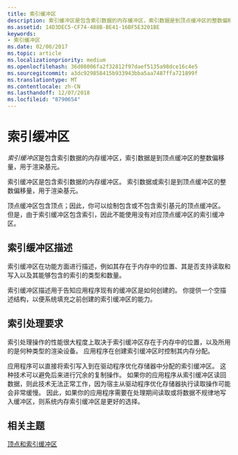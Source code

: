 ```yaml
---
title: 索引缓冲区
description: 索引缓冲区是包含索引数据的内存缓冲区，索引数据是到顶点缓冲区的整数偏移量，用于渲染基元。
ms.assetid: 14D3DEC5-CF74-488B-BE41-16BF5E3201BE
keywords:
- 索引缓冲区
ms.date: 02/08/2017
ms.topic: article
ms.localizationpriority: medium
ms.openlocfilehash: 36d08006fa2f32812f97daef5135a98dce16c4e5
ms.sourcegitcommit: a3dc929858415b933943bba5aa7487ffa721899f
ms.translationtype: MT
ms.contentlocale: zh-CN
ms.lasthandoff: 12/07/2018
ms.locfileid: "8790654"
---
```

# <a name="index-buffers"></a>索引缓冲区


*索引缓冲区*是包含索引数据的内存缓冲区，索引数据是到顶点缓冲区的整数偏移量，用于渲染基元。

索引缓冲区是包含索引数据的内存缓冲区。 索引数据或索引是到顶点缓冲区的整数偏移量，用于渲染基元。

顶点缓冲区包含顶点；因此，你可以绘制包含或不包含索引基元的顶点缓冲区。 但是，由于索引缓冲区包含索引，因此不能使用没有对应顶点缓冲区的索引缓冲区。

## <a name="span-idindexbufferdescriptionspanspan-idindexbufferdescriptionspanspan-idindexbufferdescriptionspanindex-buffer-description"></a><span id="Index_Buffer_Description"></span><span id="index_buffer_description"></span><span id="INDEX_BUFFER_DESCRIPTION"></span>索引缓冲区描述


索引缓冲区在功能方面进行描述，例如其存在于内存中的位置、其是否支持读取和写入以及其能够包含的索引的类型和数量。

索引缓冲区描述用于告知应用程序现有的缓冲区是如何创建的。 你提供一个空描述结构，以便系统填充之前创建的索引缓冲区的能力。

## <a name="span-idindexprocessingrequirementsspanspan-idindexprocessingrequirementsspanspan-idindexprocessingrequirementsspanindex-processing-requirements"></a><span id="Index_Processing_Requirements"></span><span id="index_processing_requirements"></span><span id="INDEX_PROCESSING_REQUIREMENTS"></span>索引处理要求


索引处理操作的性能很大程度上取决于索引缓冲区存在于内存中的位置，以及所用的是何种类型的渲染设备。 应用程序在创建索引缓冲区时控制其内存分配。

应用程序可以直接将索引写入到在驱动程序优化存储器中分配的索引缓冲区。 这种技术可以避免后来进行冗余的复制操作。 如果你的应用程序从索引缓冲区读回数据，则此技术无法正常工作，因为宿主从驱动程序优化存储器执行读取操作可能会非常缓慢。 因此，如果你的应用程序需要在处理期间读取或将数据不规律地写入缓冲区，则系统内存索引缓冲区是更好的选择。

## <a name="span-idrelated-topicsspanrelated-topics"></a><span id="related-topics"></span>相关主题


[顶点和索引缓冲区](vertex-and-index-buffers.md)

 

 




